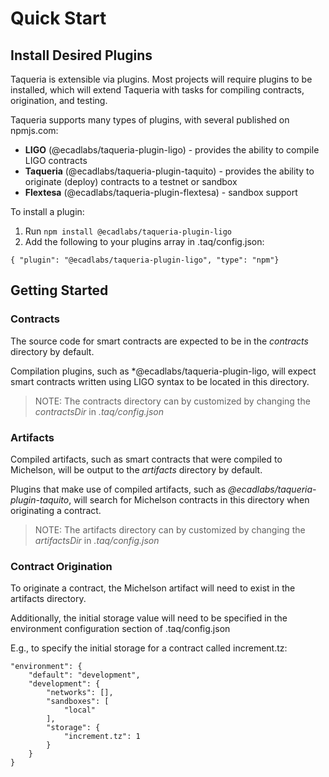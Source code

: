 # Quick Start

## Install Desired Plugins

Taqueria is extensible via plugins. Most projects will require plugins to be installed, which will extend Taqueria with tasks for compiling contracts, origination, and testing.

Taqueria supports many types of plugins, with several published on npmjs.com:
- **LIGO** (@ecadlabs/taqueria-plugin-ligo) - provides the ability to compile LIGO contracts
- **Taqueria** (@ecadlabs/taqueria-plugin-taquito) - provides the ability to originate (deploy) contracts to a testnet or sandbox
- **Flextesa** (@ecadlabs/taqueria-plugin-flextesa) - sandbox support

To install a plugin:
1. Run `npm install @ecadlabs/taqueria-plugin-ligo`
2. Add the following to your plugins array in .taq/config.json:
```
{ "plugin": "@ecadlabs/taqueria-plugin-ligo", "type": "npm"}
```

## Getting Started

### Contracts

The source code for smart contracts are expected to be in the *contracts* directory by default.

Compilation plugins, such as *@ecadlabs/taqueria-plugin-ligo, will expect smart contracts written using LIGO syntax to be located in this directory.

> NOTE: The contracts directory can by customized by changing the *contractsDir* in *.taq/config.json*

### Artifacts

Compiled artifacts, such as smart contracts that were compiled to Michelson, will be output to the *artifacts* directory by default.

Plugins that make use of compiled artifacts, such as *@ecadlabs/taqueria-plugin-taquito*, will search for Michelson contracts in this directory when originating a contract.

> NOTE: The artifacts directory can by customized by changing the *artifactsDir* in *.taq/config.json*

### Contract Origination

To originate a contract, the Michelson artifact will need to exist in the artifacts directory.

Additionally, the initial storage value will need to be specified in the environment configuration section of .taq/config.json

E.g., to specify the initial storage for a contract called increment.tz:

```
"environment": {
    "default": "development",
    "development": {
        "networks": [],
        "sandboxes": [
            "local"
        ],
        "storage": {
            "increment.tz": 1
        }
    }
}
```